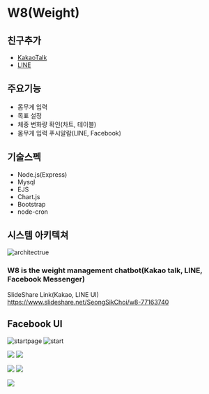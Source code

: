 # W8(Weight)  

## 친구추가
  * [KakaoTalk](https://pf.kakao.com/_bknhxl)
  * [LINE](https://line.me/R/ti/p/%40vbw9172l)

## 주요기능
* 몸무게 입력
* 목표 설정
* 체중 변화량 확인(차트, 테이블)
* 몸무게 입력 푸시알람(LINE, Facebook)

## 기술스펙
* Node.js(Express)
* Mysql
* EJS
* Chart.js
* Bootstrap
* node-cron

## 시스템 아키텍쳐
![architectrue](https://github.com/Tadoya/tadoya.github.io/blob/master/images/W8/system_architecture.png?raw=true)

### W8 is the weight management chatbot(Kakao talk, LINE, Facebook Messenger)

SlideShare Link(Kakao, LINE UI)  
<https://www.slideshare.net/SeongSikChoi/w8-77163740>  

## Facebook UI  
![startpage](https://github.com/Tadoya/tadoya.github.io/blob/master/images/W8/1.png?raw=true)
![start](https://github.com/Tadoya/tadoya.github.io/blob/master/images/W8/2.png?raw=true)  
  
![](https://github.com/Tadoya/tadoya.github.io/blob/master/images/W8/3.png?raw=true)
![](https://github.com/Tadoya/tadoya.github.io/blob/master/images/W8/4.png?raw=true)  
  
![](https://github.com/Tadoya/tadoya.github.io/blob/master/images/W8/5.png?raw=true)
![](https://github.com/Tadoya/tadoya.github.io/blob/master/images/W8/6.png?raw=true)  
  
![](https://github.com/Tadoya/tadoya.github.io/blob/master/images/W8/7.png?raw=true)  
